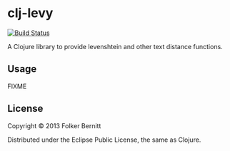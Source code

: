 # clj-levy

[![Build Status](https://travis-ci.org/TheCodEx/clj-levy.png?branch=master)](https://travis-ci.org/TheCodEx/clj-levy)

A Clojure library to provide levenshtein and other text distance functions.

## Usage

FIXME

## License

Copyright © 2013 Folker Bernitt

Distributed under the Eclipse Public License, the same as Clojure.
